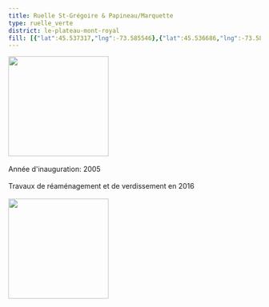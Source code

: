 ```yaml
---
title: Ruelle St-Grégoire & Papineau/Marquette
type: ruelle_verte
district: le-plateau-mont-royal
fill: [{"lat":45.537317,"lng":-73.585546},{"lat":45.536686,"lng":-73.584151},{"lat":45.536325,"lng":-73.583293}]
---
```


<img src="https://doc-00-84-mymaps.googleusercontent.com/untrusted/hostedimage/67ht0gn364521qiheeia79564g/m9oul5jpt753fmpvl4hog64hk0/1591320600000/4SUxaYvv0DjaA_q0ZwFnD6pJ_yMsxOd-/*/6AF2TALrB0RZUobjocKm97DTjamPOwkEPAsV4lAmpO75sRwXrImW0FfXKV2Ch2HxRjXP8xoVraEuFl3Zuqxzt8K_CrtIxIg4MUMYyUVjIo4bldRp7yA8A0Cwobt8FntrnC6zjWn1aNlPEZolNOtC69xh0WfyL8sk9_ukFtOgFQ4h1876MM59uT7LCloTHJYJavA_zDVy9ZPWiW8cZ5GAjPzHlKoqwpS0Q-PP1YKgjQOIqLOr1IADpFsU3ogDm_qw5YOzs5hhjpySgV3POKNvBIKcpecnRHsBYkA?session=0&fife" height="200" width="auto" /><br><br>Année d'inauguration: 2005<br><br>Travaux de réaménagement et de verdissement en 2016<br><br><img src="https://doc-04-84-mymaps.googleusercontent.com/untrusted/hostedimage/67ht0gn364521qiheeia79564g/5e7rt44vrliha7g7a93au1c0m4/1591320600000/4SUxaYvv0DjaA_q0ZwFnD6pJ_yMsxOd-/*/6AF2TALoOuN4gpaB7Mep78x4TcyBoYC3LvCjVw1KVYanR_L9G6t7003PM2VHP0icIa41Qp6dFUVK4usnyJx3gvo1pynKKTSTPWnXOj5clVHTDk5TGsvaINHQT-La3A59e447e8diDGQnAtJaJY8vHOt8lCScDo6T1TodPWrcm3Tps2SCEbkfNmX81Xyk18VG3RtX3_BGJMK2U2r5oLowx-pxV0FlovZHsD5LOAN_C8poXLayelrN5PMNf--z1doBR2wuw1H7m_DyE98jDwtZr0uf5w6XdJLJAng?session=0&fife" height="200" width="auto" />